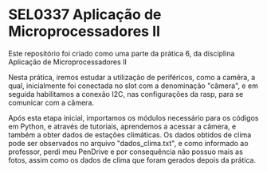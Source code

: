 # SEL0337   Aplicação de Microprocessadores II

Este repositório foi criado como uma parte da prática 6, da disciplina Aplicação de Microprocessadores II

Nesta prática, iremos estudar a utilização de periféricos, como a camêra, a qual, inicialmente foi conectada no slot com a denominação "câmera", e em seguida habilitamos a conexão I2C, nas configurações da rasp, para se comunicar com a câmera. 

Após esta etapa inicial, importamos os módulos necessário para os códigos em Python, e através de tutoriais, aprendemos a acessar a câmera, e também a obter dados de estações climáticas. Os dados obtidos de clima pode ser observados no arquivo "dados_clima.txt", e como informado ao professor, perdi meu PenDrive e por consequência não possuo mais as fotos, assim como os dados de clima que foram gerados depois da prática.

